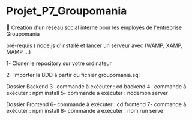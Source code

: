 # Projet_P7_Groupomania
:iphone: Création d'un réseau social interne pour les employés de l'entreprise Groupomania

pré-requis ( node.js d'installé et lancer un serveur avec (WAMP, XAMP, MAMP ...)

1- Cloner le repository sur votre ordinateur

2- Importer la BDD à partir du fichier groupomania.sql

Dossier Backend
3- commande à exécuter : cd backend
4- commande à exécuter : npm install
5- commande à exécuter : nodemon server

Dossier Frontend
6- commande à exécuter : cd frontend
7- commande à exécuter : npm install
8- commande à exécuter : npm run serve

